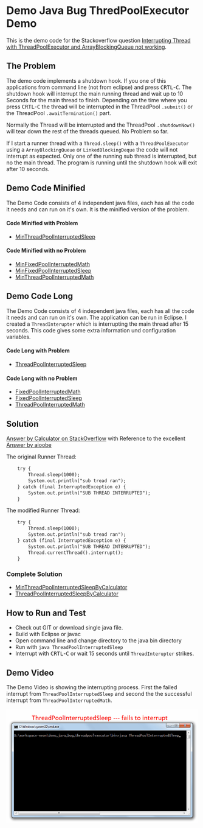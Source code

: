 # Demo Java Bug ThredPoolExecutor Demo

This is the demo code for the Stackoverflow question 
[Interrupting Thread with ThreadPoolExecutor and ArrayBlockingQueue not working](http://stackoverflow.com/questions/42475085/interrupting-thread-with-threadpoolexecutor-and-arrayblockingqueue-not-working). 

## The Problem

The demo code implements a shutdown hook. If you one of this applications from command line (not from eclipse) 
and press <kbd>CRTL</kbd>-<kbd>C</kbd>. The shutdown hook will interrupt the main running thread and wait up to 
10 Seconds for the main thread to finish. Depending on the time where you press <kbd>CRTL</kbd>-<kbd>C</kbd> the 
thread will be interrupted in the ThreadPool `.submit()` or the ThreadPool `.awaitTermination()` part. 

Normally the Thread will be interrupted and the ThreadPool `.shutdownNow()` will tear down the rest of the threads 
queued. No Problem so far.

If I start a runner thread with a `Thread.sleep()` with a `ThreadPoolExecutor` using a `ArrayBlockingQueue` or 
`LinkedBlockingDeque` the code will not interrupt as expected. Only one of the running sub thread is interrupted, 
but no the main thread. The program is running until the shutdown hook will exit after 10 seconds.

## Demo Code Minified

The Demo Code consists of 4 independent java files, each has all the code it needs and can run on it's own. 
It is the minified version of the problem.

#### Code Minified with Problem

- [MinThreadPoolInterruptedSleep](src/MinThreadPoolInterruptedSleep.java)

#### Code Minified with no Problem

- [MinFixedPoolInterruptedMath](src/MinFixedPoolInterruptedMath.java)
- [MinFixedPoolInterruptedSleep](src/MinFixedPoolInterruptedSleep.java)
- [MinThreadPoolInterruptedMath](src/MinThreadPoolInterruptedMath.java)

## Demo Code Long

The Demo Code consists of 4 independent java files, each has all the code it needs and can run on it's own. The 
application  can be run in Eclipse. I created a `ThreadInterupter` which is interrupting the main thread after 
15 seconds. This code gives some extra information und configuration variables.

#### Code Long with Problem

- [ThreadPoolInterruptedSleep](src/ThreadPoolInterruptedSleep.java)

#### Code Long with no Problem

- [FixedPoolInterruptedMath](src/FixedPoolInterruptedMath.java)
- [FixedPoolInterruptedSleep](src/FixedPoolInterruptedSleep.java)
- [ThreadPoolInterruptedMath](src/ThreadPoolInterruptedMath.java)

## Solution

[Answer by Calculator on StackOverflow](http://stackoverflow.com/a/42511433/5330578)
with Reference to the excellent [Answer by aioobe](http://stackoverflow.com/a/3976377)


The original Runner Thread: 

        try {
            Thread.sleep(1000);
            System.out.println("sub tread ran");
        } catch (final InterruptedException e) {
            System.out.println("SUB THREAD INTERRUPTED");
        }

The modified Runner Thread:

        try {
            Thread.sleep(1000);
            System.out.println("sub tread ran");
        } catch (final InterruptedException e) {
            System.out.println("SUB THREAD INTERRUPTED");
            Thread.currentThread().interrupt();
        }

### Complete Solution

- [MinThreadPoolInterruptedSleepByCalculator](src/MinThreadPoolInterruptedSleepByCalculator.java)
- [ThreadPoolInterruptedSleepByCalculator](src/ThreadPoolInterruptedSleepByCalculator.java)

## How to Run and Test

- Check out GIT or download single java file.
- Build with Eclipse or javac
- Open command line and change directory to the java bin directory
- Run with `java ThreadPoolInterruptedSleep`
- Interrupt with <kbd>CRTL</kbd>-<kbd>C</kbd> or wait 15 seconds until `ThreadInterupter` strikes.

## Demo Video

The Demo Video is showing the interrupting process. First the failed interrupt from `ThreadPoolInterruptedSleep` and 
second the the successful interrupt from `ThreadPoolInterruptedMath`.

![Demo Video](video/DemoVideoThreadPoolExecutor.gif)
